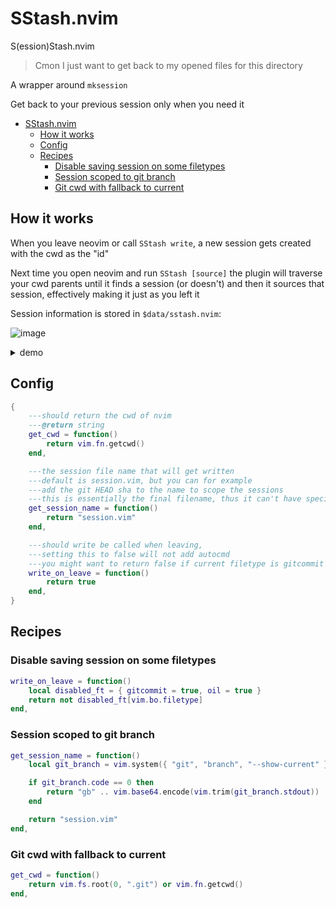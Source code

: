 # SStash.nvim

S(ession)Stash.nvim

> Cmon I just want to get back to my opened files for this directory

A wrapper around `mksession`

Get back to your previous session only when you need it


<!--toc:start-->
- [SStash.nvim](#sstashnvim)
  - [How it works](#how-it-works)
  - [Config](#config)
  - [Recipes](#recipes)
    - [Disable saving session on some filetypes](#disable-saving-session-on-some-filetypes)
    - [Session scoped to git branch](#session-scoped-to-git-branch)
    - [Git cwd with fallback to current](#git-cwd-with-fallback-to-current)
<!--toc:end-->

## How it works

When you leave neovim or call `SStash write`, a new session gets created with the cwd as the "id"

Next time you open neovim and run `SStash [source]` the plugin will traverse your cwd parents
until it finds a session (or doesn't) and then it sources that session, effectively making it just as
you left it

Session information is stored in `$data/sstash.nvim`:

![image](https://github.com/user-attachments/assets/a1b369f8-7a9f-4382-bde0-d7eec3ce80d1)


<details>
    <summary>demo</summary>

https://github.com/user-attachments/assets/7bd472a2-29f8-49f0-8cef-93362026180a

</details>

## Config

```lua
{
    ---should return the cwd of nvim
    ---@return string
    get_cwd = function()
        return vim.fn.getcwd()
    end,

    ---the session file name that will get written
    ---default is session.vim, but you can for example
    ---add the git HEAD sha to the name to scope the sessions
    ---this is essentially the final filename, thus it can't have special chars like "/"
    get_session_name = function()
        return "session.vim"
    end,

    ---should write be called when leaving,
    ---setting this to false will not add autocmd
    ---you might want to return false if current filetype is gitcommit / directory etc...
    write_on_leave = function()
        return true
    end,
}

```

## Recipes

### Disable saving session on some filetypes

```lua
write_on_leave = function()
    local disabled_ft = { gitcommit = true, oil = true }
    return not disabled_ft[vim.bo.filetype]
end,
```

### Session scoped to git branch

```lua
get_session_name = function()
    local git_branch = vim.system({ "git", "branch", "--show-current" }):wait()

    if git_branch.code == 0 then
        return "gb" .. vim.base64.encode(vim.trim(git_branch.stdout)) .. ".vim"
    end

    return "session.vim"
end,
```

### Git cwd with fallback to current

```lua
get_cwd = function()
    return vim.fs.root(0, ".git") or vim.fn.getcwd()
end,
```
